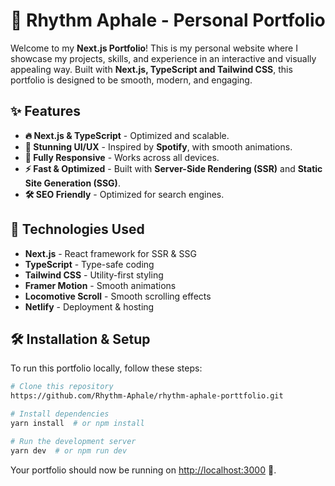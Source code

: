 # 🚀 Rhythm Aphale - Personal Portfolio

Welcome to my **Next.js Portfolio**! This is my personal website where I showcase my projects, skills, and experience in an interactive and visually appealing way. Built with **Next.js, TypeScript and Tailwind CSS**, this portfolio is designed to be smooth, modern, and engaging.

&#x20;

## ✨ Features

- **🔥 Next.js & TypeScript** - Optimized and scalable.
- **🎨 Stunning UI/UX** - Inspired by **Spotify**, with smooth animations.
- **📱 Fully Responsive** - Works across all devices.
- **⚡ Fast & Optimized** - Built with **Server-Side Rendering (SSR)** and **Static Site Generation (SSG)**.
- **🛠️ SEO Friendly** - Optimized for search engines.

## 🚀 Technologies Used

- **Next.js** - React framework for SSR & SSG
- **TypeScript** - Type-safe coding
- **Tailwind CSS** - Utility-first styling
- **Framer Motion** - Smooth animations
- **Locomotive Scroll** - Smooth scrolling effects
- **Netlify** - Deployment & hosting

## 🛠️ Installation & Setup

To run this portfolio locally, follow these steps:

```sh
# Clone this repository
https://github.com/Rhythm-Aphale/rhythm-aphale-porttfolio.git

# Install dependencies
yarn install  # or npm install

# Run the development server
yarn dev  # or npm run dev
```

Your portfolio should now be running on [http://localhost:3000](http://localhost:3000) 🚀.





